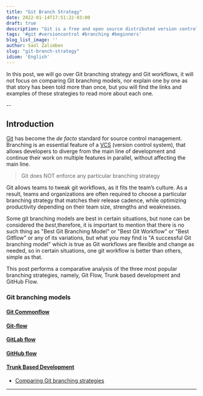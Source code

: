 ```yaml
---
title: "Git Branch Strategy"
date: 2022-01-14T17:51:22-03:00
draft: true
description: "Git is a free and open source distributed version control system designed to handle everything from small to very large projects with speed and efficiency"
tags: '#git #versioncontrol #branching #beginners'
blog_list_image: ''
author: Saúl Zalimben
slug: "git-branch-strategy"
idiom: 'English'
---
```



In this post, we will go over Git branching strategy and Git workflows, it will not focus on comparing Git branching models, nor explain one by one as that story has been told more than once, but you will find the links and examples of these strategies to read more about each one.

--

## Introduction

[Git](https://git-scm.com/doc) has become the *de facto* standard for source control management. Branching is an essential feature of a [VCS](https://git-scm.com/book/en/v2/Getting-Started-About-Version-Control) (version control system), that allows developers to diverge from the main line of development and continue their work on multiple features in parallel, without affecting the main line. 

>
>Git does NOT enforce any particular branching strategy
>

Git allows teams to tweak git workflows, as it fits the team’s culture. As a result, teams and organizations are often required to choose a particular branching strategy that matches their release cadence, while optimizing productivity depending on their team size, strengths and weaknesses.

Some git branching models are best in certain situations, but none can be considered the *best*,therefore, it is important to mention that there is no such thing as "Best Git Branching Model" or "Best Git Workflow" or "Best Gitflow" or any of its variations, but what you may find is "A successful Git branching model" which is true as Git workflows are flexible and change as needed, so in certain situations, one git workflow is better than others, simple as that.


This post performs a comparative analysis of the three most popular branching strategies, namely, Git Flow, Trunk based development and GitHub Flow.


### Git branching models
#### [Git Commonflow](https://commonflow.org/)
#### [Git-flow](https://nvie.com/posts/a-successful-git-branching-model/)
#### [GitLab flow](https://docs.gitlab.com/ee/topics/gitlab_flow.html)
#### [GitHub flow](https://docs.github.com/en/get-started/quickstart/github-flow)
#### [Trunk Based Development](https://trunkbaseddevelopment.com/)

- [Comparing Git branching strategies](https://dev.to/arbitrarybytes/comparing-git-branching-strategies-dl4)

---
<!-- 
## New Cool Posts

 

 -->